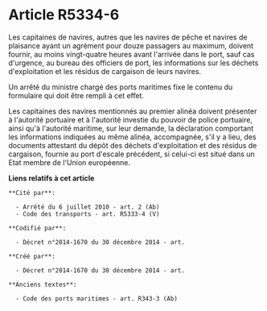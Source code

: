 # Article R5334-6

Les capitaines de navires, autres que les navires de pêche et navires de plaisance ayant un agrément pour douze passagers au
maximum, doivent fournir, au moins vingt-quatre heures avant l'arrivée dans le port, sauf cas d'urgence, au bureau des
officiers de port, les informations sur les déchets d'exploitation et les résidus de cargaison de leurs navires.

Un arrêté du ministre chargé des ports maritimes fixe le contenu du formulaire qui doit être rempli à cet effet.

Les capitaines des navires mentionnés au premier alinéa doivent présenter à l'autorité portuaire et à l'autorité investie du
pouvoir de police portuaire, ainsi qu'à l'autorité maritime, sur leur demande, la déclaration comportant les informations
indiquées au même alinéa, accompagnée, s'il y a lieu, des documents attestant du dépôt des déchets d'exploitation et des
résidus de cargaison, fournie au port d'escale précédent, si celui-ci est situé dans un Etat membre de l'Union européenne.

**Liens relatifs à cet article**

	**Cité par**:

	  - Arrêté du 6 juillet 2010 - art. 2 (Ab)
	  - Code des transports - art. R5333-4 (V)

	**Codifié par**:

	  - Décret n°2014-1670 du 30 décembre 2014 - art.

	**Créé par**:

	  - Décret n°2014-1670 du 30 décembre 2014 - art.

	**Anciens textes**:

	  - Code des ports maritimes - art. R343-3 (Ab)
